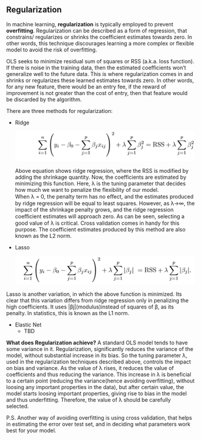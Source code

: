 ## Regularization 

In machine learning, **regularization** is typically employed to prevent **overfitting**. Regularization can be described as a form of regression, that constrains/ regularizes or shrinks the coefficient estimates towards zero. In other words, this technique discourages learning a more complex or flexible model to avoid the risk of overfitting.

OLS seeks to minimize residual sum of squares or RSS (a.k.a. loss function). If there is noise in the training data, then the estimated coefficients won’t generalize well to the future data. This is where regularization comes in and shrinks or regularizes these learned estimates towards zero. In other words, for any new feature, there would be an entry fee, if the reward of improvement is not greater than the cost of entry, then that feature would be discarded by the algorithm. 



There are three methods for regularization: 
* Ridge

  ![Ridge Equation](Ridge_Equation.png)
  
  Above equation shows ridge regression, where the RSS is modified by adding the shrinkage quantity. Now, the coefficients are estimated by minimizing this function. Here, λ is the tuning parameter that decides how much we want to penalize the flexibility of our model.\
  When λ = 0, the penalty term has no eﬀect, and the estimates produced by ridge regression will be equal to least squares. However, as λ→∞, the impact of the shrinkage penalty grows, and the ridge regression coeﬃcient estimates will approach zero. As can be seen, selecting a good value of λ is critical. Cross validation comes in handy for this purpose. The coefficient estimates produced by this method are also known as the L2 norm.
* Lasso

  ![Ridge Equation](Lasso_Equation.png)
  
Lasso is another variation, in which the above function is minimized. Its clear that this variation differs from ridge regression only in penalizing the high coefficients. It uses |βj|(modulus)instead of squares of β, as its penalty. In statistics, this is known as the L1 norm. 

* Elastic Net
  * TBD
  
**What does Regularization achieve?**
A standard OLS model tends to have some variance in it. Regularization, significantly reduces the variance of the model, without substantial increase in its bias. So the tuning parameter λ, used in the regularization techniques described above, controls the impact on bias and variance. As the value of λ rises, it reduces the value of coefficients and thus reducing the variance. This increase in λ is beneficial to a certain point (reducing the variance(hence avoiding overfitting), without loosing any important properties in the data), but after certain value, the model starts loosing important properties, giving rise to bias in the model and thus underfitting. Therefore, the value of λ should be carefully selected.










P.S. Another way of avoiding overfitting is using cross validation, that helps in estimating the error over test set, and in deciding what parameters work best for your model.

